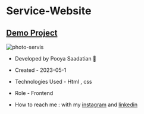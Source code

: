 # Service-Website
## [Demo Project](https://p-stn.github.io/Service-Website-Template/)

![photo-servis](https://github.com/p-stn/Service-Website-Template/assets/63667741/7b61e7fd-311d-4f54-88e4-255751b53f25)


- Developed by Pooya Saadatian 🤙

-  Created - 2023-05-1

- Technologies Used - Html , css  

- Role - Frontend

- How to reach me : with my [instagram]() and [linkedin]()
